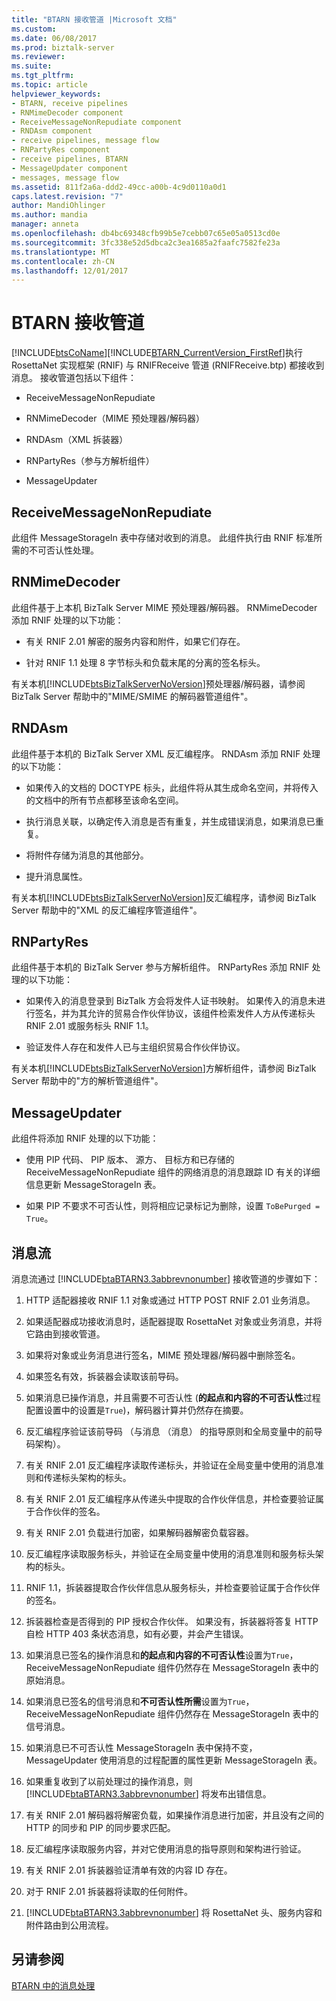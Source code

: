 ```yaml
---
title: "BTARN 接收管道 |Microsoft 文档"
ms.custom: 
ms.date: 06/08/2017
ms.prod: biztalk-server
ms.reviewer: 
ms.suite: 
ms.tgt_pltfrm: 
ms.topic: article
helpviewer_keywords:
- BTARN, receive pipelines
- RNMimeDecoder component
- ReceiveMessageNonRepudiate component
- RNDAsm component
- receive pipelines, message flow
- RNPartyRes component
- receive pipelines, BTARN
- MessageUpdater component
- messages, message flow
ms.assetid: 811f2a6a-ddd2-49cc-a00b-4c9d0110a0d1
caps.latest.revision: "7"
author: MandiOhlinger
ms.author: mandia
manager: anneta
ms.openlocfilehash: db4bc69348cfb99b5e7cebb07c65e05a0513cd0e
ms.sourcegitcommit: 3fc338e52d5dbca2c3ea1685a2faafc7582fe23a
ms.translationtype: MT
ms.contentlocale: zh-CN
ms.lasthandoff: 12/01/2017
---
```

# <a name="btarn-receive-pipeline"></a>BTARN 接收管道
[!INCLUDE[btsCoName](../../includes/btsconame-md.md)][!INCLUDE[BTARN_CurrentVersion_FirstRef](../../includes/btarn-currentversion-firstref-md.md)]执行 RosettaNet 实现框架 (RNIF) 与 RNIFReceive 管道 (RNIFReceive.btp) 都接收到消息。 接收管道包括以下组件：  
  
-   ReceiveMessageNonRepudiate  
  
-   RNMimeDecoder（MIME 预处理器/解码器）  
  
-   RNDAsm（XML 拆装器）  
  
-   RNPartyRes（参与方解析组件）  
  
-   MessageUpdater  
  
## <a name="receivemessagenonrepudiate"></a>ReceiveMessageNonRepudiate  
 此组件 MessageStorageIn 表中存储对收到的消息。 此组件执行由 RNIF 标准所需的不可否认性处理。  
  
## <a name="rnmimedecoder"></a>RNMimeDecoder  
 此组件基于上本机 BizTalk Server MIME 预处理器/解码器。 RNMimeDecoder 添加 RNIF 处理的以下功能：  
  
-   有关 RNIF 2.01 解密的服务内容和附件，如果它们存在。  
  
-   针对 RNIF 1.1 处理 8 字节标头和负载末尾的分离的签名标头。  
  
 有关本机[!INCLUDE[btsBizTalkServerNoVersion](../../includes/btsbiztalkservernoversion-md.md)]预处理器/解码器，请参阅 BizTalk Server 帮助中的"MIME/SMIME 的解码器管道组件"。  
  
## <a name="rndasm"></a>RNDAsm  
 此组件基于本机的 BizTalk Server XML 反汇编程序。 RNDAsm 添加 RNIF 处理的以下功能：  
  
-   如果传入的文档的 DOCTYPE 标头，此组件将从其生成命名空间，并将传入的文档中的所有节点都移至该命名空间。  
  
-   执行消息关联，以确定传入消息是否有重复，并生成错误消息，如果消息已重复。  
  
-   将附件存储为消息的其他部分。  
  
-   提升消息属性。  
  
 有关本机[!INCLUDE[btsBizTalkServerNoVersion](../../includes/btsbiztalkservernoversion-md.md)]反汇编程序，请参阅 BizTalk Server 帮助中的"XML 的反汇编程序管道组件"。  
  
## <a name="rnpartyres"></a>RNPartyRes  
 此组件基于本机的 BizTalk Server 参与方解析组件。 RNPartyRes 添加 RNIF 处理的以下功能：  
  
-   如果传入的消息登录到 BizTalk 方会将发件人证书映射。 如果传入的消息未进行签名，并为其允许的贸易合作伙伴协议，该组件检索发件人方从传递标头 RNIF 2.01 或服务标头 RNIF 1.1。  
  
-   验证发件人存在和发件人已与主组织贸易合作伙伴协议。  
  
 有关本机[!INCLUDE[btsBizTalkServerNoVersion](../../includes/btsbiztalkservernoversion-md.md)]方解析组件，请参阅 BizTalk Server 帮助中的"方的解析管道组件"。  
  
## <a name="messageupdater"></a>MessageUpdater  
 此组件将添加 RNIF 处理的以下功能：  
  
-   使用 PIP 代码、 PIP 版本、 源方、 目标方和已存储的 ReceiveMessageNonRepudiate 组件的网络消息的消息跟踪 ID 有关的详细信息更新 MessageStorageIn 表。  
  
-   如果 PIP 不要求不可否认性，则将相应记录标记为删除，设置 `ToBePurged = True`。  
  
## <a name="message-flow"></a>消息流  
 消息流通过 [!INCLUDE[btaBTARN3.3abbrevnonumber](../../includes/btabtarn3-3abbrevnonumber-md.md)] 接收管道的步骤如下：  
  
1.  HTTP 适配器接收 RNIF 1.1 对象或通过 HTTP POST RNIF 2.01 业务消息。  
  
2.  如果适配器成功接收消息时，适配器提取 RosettaNet 对象或业务消息，并将它路由到接收管道。  
  
3.  如果将对象或业务消息进行签名，MIME 预处理器/解码器中删除签名。  
  
4.  如果签名有效，拆装器会读取该前导码。  
  
5.  如果消息已操作消息，并且需要不可否认性 (**的起点和内容的不可否认性**过程配置设置中的设置是`True`)，解码器计算并仍然存在摘要。  
  
6.  反汇编程序验证该前导码 （与消息 （消息） 的指导原则和全局变量中的前导码架构）。  
  
7.  有关 RNIF 2.01 反汇编程序读取传递标头，并验证在全局变量中使用的消息准则和传递标头架构的标头。  
  
8.  有关 RNIF 2.01 反汇编程序从传递头中提取的合作伙伴信息，并检查要验证属于合作伙伴的签名。  
  
9. 有关 RNIF 2.01 负载进行加密，如果解码器解密负载容器。  
  
10. 反汇编程序读取服务标头，并验证在全局变量中使用的消息准则和服务标头架构的标头。  
  
11. RNIF 1.1，拆装器提取合作伙伴信息从服务标头，并检查要验证属于合作伙伴的签名。  
  
12. 拆装器检查是否得到的 PIP 授权合作伙伴。 如果没有，拆装器将答复 HTTP 自检 HTTP 403 条状态消息，如有必要，并会产生错误。  
  
13. 如果消息已签名的操作消息和**的起点和内容的不可否认性**设置为`True`，ReceiveMessageNonRepudiate 组件仍然存在 MessageStorageIn 表中的原始消息。  
  
14. 如果消息已签名的信号消息和**不可否认性所需**设置为`True`，ReceiveMessageNonRepudiate 组件仍然存在 MessageStorageIn 表中的信号消息。  
  
15. 如果消息已不可否认性 MessageStorageIn 表中保持不变，MessageUpdater 使用消息的过程配置的属性更新 MessageStorageIn 表。  
  
16. 如果重复收到了以前处理过的操作消息，则 [!INCLUDE[btaBTARN3.3abbrevnonumber](../../includes/btabtarn3-3abbrevnonumber-md.md)] 将发布出错信息。  
  
17. 有关 RNIF 2.01 解码器将解密负载，如果操作消息进行加密，并且没有之间的 HTTP 的同步和 PIP 的同步要求匹配。  
  
18. 反汇编程序读取服务内容，并对它使用消息的指导原则和架构进行验证。  
  
19. 有关 RNIF 2.01 拆装器验证清单有效的内容 ID 存在。  
  
20. 对于 RNIF 2.01 拆装器将读取的任何附件。  
  
21. [!INCLUDE[btaBTARN3.3abbrevnonumber](../../includes/btabtarn3-3abbrevnonumber-md.md)] 将 RosettaNet 头、服务内容和附件路由到公用流程。  
  
## <a name="see-also"></a>另请参阅  
 [BTARN 中的消息处理](../../adapters-and-accelerators/accelerator-rosettanet/message-processing-in-btarn.md)